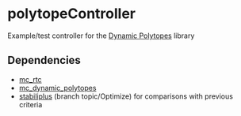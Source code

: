 # polytopeController

Example/test controller for the [Dynamic Polytopes](https://github.com/Hugo-L3174/mc_dynamic_polytopes) library

## Dependencies

- [mc_rtc](https://github.com/jrl-umi3218/mc_rtc)
- [mc_dynamic_polytopes](https://github.com/Hugo-L3174/mc_dynamic_polytopes)
- [stabiliplus](https://gite.lirmm.fr/mc-controllers/stabiliplus) (branch topic/Optimize) for comparisons with previous criteria
